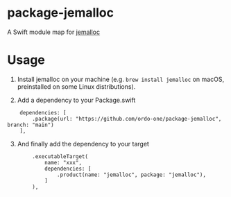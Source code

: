 # package-jemalloc

A Swift module map for [jemalloc](http://jemalloc.net)

# Usage

1. Install jemalloc on your machine (e.g. `brew install jemalloc` on macOS, preinstalled on some Linux distributions).

2. Add a dependency to your Package.swift
```
    dependencies: [
        .package(url: "https://github.com/ordo-one/package-jemalloc", branch: "main")
    ],
```

3. And finally add the dependency to your target

```
        .executableTarget(
            name: "xxx",
            dependencies: [
                .product(name: "jemalloc", package: "jemalloc"),
            ]
        ),
```
